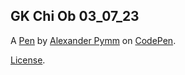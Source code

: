 GK Chi Ob 03_07_23
------------------


A [Pen](https://codepen.io/Alexander-Pymm/pen/bGQrXwg) by [Alexander Pymm](https://codepen.io/Alexander-Pymm) on [CodePen](https://codepen.io).

[License](https://codepen.io/license/pen/bGQrXwg).